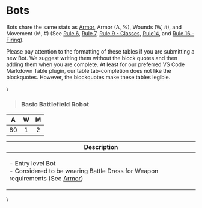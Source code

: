 # Bots

Bots share the same stats as [Armor](armor.md), Armor (A, %), Wounds (W, #), and Movement (M, #) (See [Rule 6](../rules/core/main.md#rule6), [Rule 7](../rules/core/main.md#rule7), [Rule 9 - Classes](../rules/core/main.md#rule9.classes), [Rule14](../rules/core/main.md#rule14), and [Rule 16 - Firing](../rules/core/main.md#rule16.firing)).

Please pay attention to the formatting of these tables if you are submitting a new Bot. We suggest writing them without the block quotes and then adding them when you are complete. At least for our preferred VS Code Markdown Table plugin, our table tab-completion does not like the blockquotes. However, the blockquotes make these tables legible.

\


> ### **Basic Battlefield Robot**

|  A  |  W  |  M  |
| :-: | :-: | :-: |
|  80 |  1  |  2  |

| Description                                                                                                                    |
| ------------------------------------------------------------------------------------------------------------------------------ |
| <p>- Entry level Bot<br>- Considered to be wearing Battle Dress for Weapon requirements (See <a href="armor.md">Armor</a>)</p> |

\
